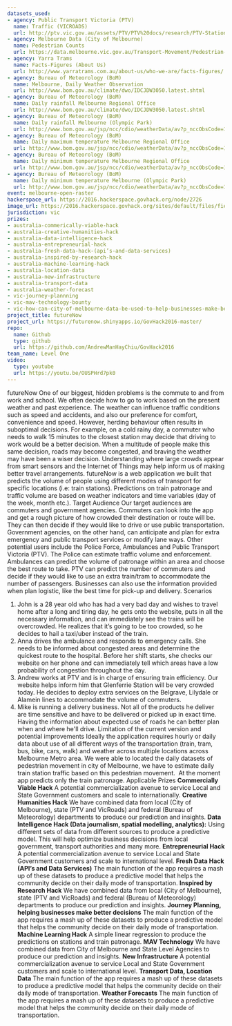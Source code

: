 ```yaml
---
datasets_used:
- agency: Public Transport Victoria (PTV)
  name: Traffic (VICROADS)
  url: http://ptv.vic.gov.au/assets/PTV/PTV%20docs/research/PTV-Station-by-Station-Fact-Sheet-accessible-version-2015.xls
- agency: Melbourne Data (City of Melbourne)
  name: Pedestrian Counts
  url: https://data.melbourne.vic.gov.au/Transport-Movement/Pedestrian-Counts/b2ak-trbp
- agency: Yarra Trams
  name: Facts-Figures (About Us)
  url: http://www.yarratrams.com.au/about-us/who-we-are/facts-figures/
- agency: Bureau of Meteorology (BoM)
  name: Melbourne, Daily Weather Observation
  url: http://www.bom.gov.au/climate/dwo/IDCJDW3050.latest.shtml
- agency: Bureau of Meteorology (BoM)
  name: Daily rainfall Melbourne Regional Office
  url: http://www.bom.gov.au/climate/dwo/IDCJDW3050.latest.shtml
- agency: Bureau of Meteorology (BoM)
  name: Daily rainfall Melbourne (Olympic Park)
  url: http://www.bom.gov.au/jsp/ncc/cdio/weatherData/av?p_nccObsCode=136&p_display_type=dailyDataFile&p_startYear=&p_c=&p_stn_num=86338
- agency: Bureau of Meteorology (BoM)
  name: Daily maximum temperature Melbourne Regional Office
  url: http://www.bom.gov.au/jsp/ncc/cdio/weatherData/av?p_nccObsCode=122&p_display_type=dailyDataFile&p_startYear=&p_c=&p_stn_num=86071
- agency: Bureau of Meteorology (BoM)
  name: Daily minimum temperature Melbourne Regional Office
  url: http://www.bom.gov.au/jsp/ncc/cdio/weatherData/av?p_nccObsCode=123&p_display_type=dailyDataFile&p_startYear=&p_c=&p_stn_num=86071
- agency: Bureau of Meteorology (BoM)
  name: Daily minimum temperature Melbourne (Olympic Park)
  url: http://www.bom.gov.au/jsp/ncc/cdio/weatherData/av?p_nccObsCode=123&p_display_type=dailyDataFile&p_startYear=&p_c=&p_stn_num=86338
event: melbourne-open-raster
hackerspace_url: https://2016.hackerspace.govhack.org/node/2726
image_url: https://2016.hackerspace.govhack.org/sites/default/files/field/image/zagqqkd.jpg
jurisdiction: vic
prizes:
- australia-commerically-viable-hack
- australia-creative-humanities-hack
- australia-data-intelligence-hack
- australia-entrepreneurial-hack
- australia-fresh-data-hack-(api’s-and-data-services)
- australia-inspired-by-research-hack
- australia-machine-learning-hack
- australia-location-data
- australia-new-infrastructure
- australia-transport-data
- australia-weather-forecast
- vic-journey-plannning
- vic-mav-technology-bounty
- vic-how-can-city-of-melbourne-data-be-used-to-help-businesses-make-better-decisions?
project_title: futureNow
project_url: https://futurenow.shinyapps.io/GovHack2016-master/
repo:
  name: Github
  type: github
  url: https://github.com/AndrewManHayChiu/GovHack2016
team_name: Level One
video:
  type: youtube
  url: https://youtu.be/OUSPHrd7pk0
---
```


​​​​​​​futureNow
One of our biggest, hidden problems is the commute to and from work and school.
We often decide how to go to work based on the present weather and past experience. The weather can influence traffic conditions such as speed and accidents, and also our preference for comfort, convenience and speed.
However, herding behaviour often results in suboptimal decisions. For example, on a cold rainy day, a commuter who needs to walk 15 minutes to the closest station may decide that driving to work would be a better decision. When a multitude of people make this same decision, roads may become congested, and braving the weather may have been a wiser decision.
Understanding where large crowds appear from smart sensors and the Internet of Things may help inform us of making better travel arrangements.
futureNow is a web application we built that predicts the volume of people using different modes of transport for specific locations (i.e: train stations). Predictions on train patronage and traffic volume are based on weather indicators and time variables (day of the week, month etc.).
​​​​​​​Target Audience
Our target audiences are commuters and government agencies. Commuters can look into the app and get a rough picture of how crowded their destination or route will be. They can then decide if they would like to drive or use public transportation. Government agencies, on the other hand, can anticipate and plan for extra emergency and public transport services or modify lane ways.
Other potential users include the Police Force, Ambulances and Public Transport Victoria (PTV). The Police can estimate traffic volume and enforcement. Ambulances can predict the volume of patronage within an area and choose the best route to take. PTV can predict the number of commuters and decide if they would like to use an extra train/tram to accommodate the number of passengers.
Businesses can also use the information provided when plan logistic, like the best time for pick-up and delivery.
Scenarios
1. John is a 28 year old who has had a very bad day and wishes to travel home after a long and tiring day, he gets onto the website, puts in all the necessary information, and can immediately see the trains will be overcrowded. He realizes that it’s going to be too crowded, so he decides to hail a taxi/uber instead of the train.
2. Anna drives the ambulance and responds to emergency calls. She needs to be informed about congested areas and determine the quickest route to the hospital. Before her shift starts, she checks our website on her phone and can immediately tell which areas have a low probability of congestion throughout the day.
3. Andrew works at PTV and is in charge of ensuring train efficiency. Our website helps inform him that Glenferrie Station will be very crowded today. He decides to deploy extra services on the Belgrave, Lilydale or Alamein lines to accommodate the volume of commuters.
4. Mike is running a delivery business. Not all of the products he deliver are time sensitive and have to be delivered or picked up in exact time. Having the information about expected use of roads he can better plan when and where he'll drive.
Limitation of the current version and potential improvements
Ideally the application requires hourly or daily data about use of all different ways of the transportation (train, tram, bus, bike, cars, walk) and weather across multiple locations across Melbourne Metro area. We were able to located the daily datasets of pedestrian movement in city of Melbourne, we have to estimate daily train station traffic based on this pedestrian movement.  At the moment app predicts only the train patronage.
Applicable Prizes​​​​​​​
**Commercially Viable Hack**
A potential commercialization avenue to service Local and State Government customers and scale to internationally.
**Creative Humanities Hack**
We have combined data from local (City of Melbourne), state (PTV and VicRoads) and federal (Bureau of Meteorology) departments to produce our prediction and insights.
**Data Intelligence Hack (Data journalism, spatial modelling, analytics):**
Using different sets of data from different sources to produce a predictive model. This will help optimize business decisions from local government, transport authorities and many more.
**Entrepreneurial Hack**
A potential commercialization avenue to service Local and State Government customers and scale to international level.
**Fresh Data Hack (API’s and Data Services)**
The main function of the app requires a mash up of these datasets to produce a predictive model that helps the community decide on their daily mode of transportation.
**Inspired by Research Hack**
We have combined data from local (City of Melbourne), state (PTV and VicRoads) and federal (Bureau of Meteorology) departments to produce our prediction and insights.
**Journey Planning, helping businesses make better decisions**
The main function of the app requires a mash up of these datasets to produce a predictive model that helps the community decide on their daily mode of transportation.
**Machine Learning Hack**
A simple linear regression to produce the predictions on stations and train patronage.
**MAV Technology**
We have combined data from City of Melbourne and State Level Agencies to produce our prediction and insights.
**New Infrastructure**
A potential commercialization avenue to service Local and State Government customers and scale to international level.
**Transport Data, Location Data**
The main function of the app requires a mash up of these datasets to produce a predictive model that helps the community decide on their daily mode of transportation.
**Weather Forecasts**
The main function of the app requires a mash up of these datasets to produce a predictive model that helps the community decide on their daily mode of transportation.